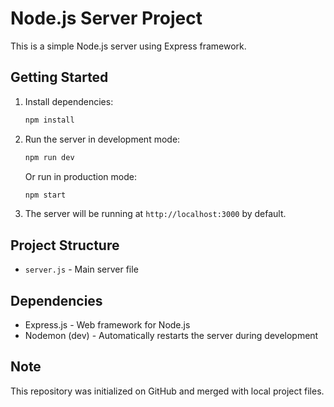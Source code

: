 # Node.js Server Project

This is a simple Node.js server using Express framework.

## Getting Started

1. Install dependencies:
   ```bash
   npm install
   ```

2. Run the server in development mode:
   ```bash
   npm run dev
   ```

   Or run in production mode:
   ```bash
   npm start
   ```

3. The server will be running at `http://localhost:3000` by default.

## Project Structure

- `server.js` - Main server file

## Dependencies

- Express.js - Web framework for Node.js
- Nodemon (dev) - Automatically restarts the server during development

## Note

This repository was initialized on GitHub and merged with local project files.
